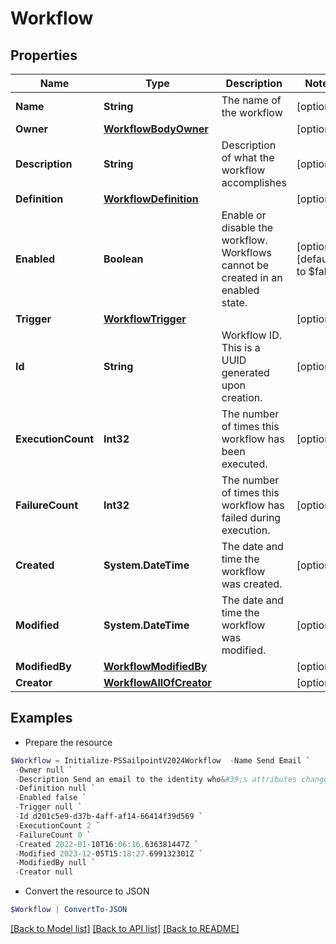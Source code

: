 # Workflow
## Properties

Name | Type | Description | Notes
------------ | ------------- | ------------- | -------------
**Name** | **String** | The name of the workflow | [optional] 
**Owner** | [**WorkflowBodyOwner**](WorkflowBodyOwner.md) |  | [optional] 
**Description** | **String** | Description of what the workflow accomplishes | [optional] 
**Definition** | [**WorkflowDefinition**](WorkflowDefinition.md) |  | [optional] 
**Enabled** | **Boolean** | Enable or disable the workflow.  Workflows cannot be created in an enabled state. | [optional] [default to $false]
**Trigger** | [**WorkflowTrigger**](WorkflowTrigger.md) |  | [optional] 
**Id** | **String** | Workflow ID. This is a UUID generated upon creation. | [optional] 
**ExecutionCount** | **Int32** | The number of times this workflow has been executed. | [optional] 
**FailureCount** | **Int32** | The number of times this workflow has failed during execution. | [optional] 
**Created** | **System.DateTime** | The date and time the workflow was created. | [optional] 
**Modified** | **System.DateTime** | The date and time the workflow was modified. | [optional] 
**ModifiedBy** | [**WorkflowModifiedBy**](WorkflowModifiedBy.md) |  | [optional] 
**Creator** | [**WorkflowAllOfCreator**](WorkflowAllOfCreator.md) |  | [optional] 

## Examples

- Prepare the resource
```powershell
$Workflow = Initialize-PSSailpointV2024Workflow  -Name Send Email `
 -Owner null `
 -Description Send an email to the identity who&#39;s attributes changed. `
 -Definition null `
 -Enabled false `
 -Trigger null `
 -Id d201c5e9-d37b-4aff-af14-66414f39d569 `
 -ExecutionCount 2 `
 -FailureCount 0 `
 -Created 2022-01-10T16:06:16.636381447Z `
 -Modified 2023-12-05T15:18:27.699132301Z `
 -ModifiedBy null `
 -Creator null
```

- Convert the resource to JSON
```powershell
$Workflow | ConvertTo-JSON
```

[[Back to Model list]](../README.md#documentation-for-models) [[Back to API list]](../README.md#documentation-for-api-endpoints) [[Back to README]](../README.md)

